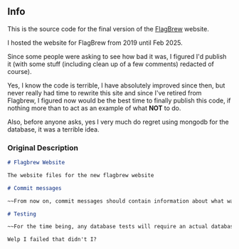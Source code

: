## Info

This is the source code for the final version of the [FlagBrew](https://github.com/FlagBrew) website.

I hosted the website for FlagBrew from 2019 until Feb 2025.

Since some people were asking to see how bad it was, I figured I'd publish it (with some stuff (including clean up of a few comments) redacted of course).

Yes, I know the code is terrible, I have absolutely improved since then, but never really had time to rewrite this site and since I've retired from Flagbrew, I figured now would be the best time to finally publish this code, if nothing more than to act as an example of what **NOT** to do.

Also, before anyone asks, yes I very much do regret using mongodb for the database, it was a terrible idea.

### Original Description 
```markdown
# Flagbrew Website

The website files for the new flagbrew website

# Commit messages

~~From now on, commit messages should contain information about what was changed in the commit rather than a commit message like "backing up now" which is what I used to do~~

# Testing

~~For the time being, any database tests will require an actual database running, in the future this will be fixed by mocking (once I learn how to do it)~~

Welp I failed that didn't I?
```